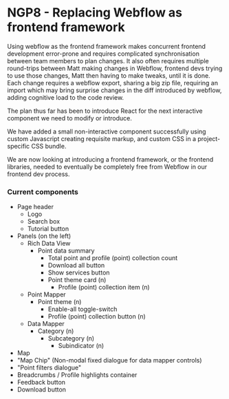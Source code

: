 # NGP8 - Replacing Webflow as frontend framework

Using webflow as the frontend framework makes concurrent frontend development error-prone and requires complicated synchronisation between team members to plan changes. It also often requires multiple round-trips between Matt making changes in Webflow, frontend devs trying to use those changes, Matt then having to make tweaks, until it is done. Each change requires a webflow export, sharing a big zip file, requiring an import which may bring surprise changes in the diff introduced by webflow, adding cognitive load to the code review.

The plan thus far has been to introduce React for the next interactive component we need to modify or introduce.

We have added a small non-interactive component successfully using custom Javascript creating requisite markup, and custom CSS in a project-specific CSS bundle.

We are now looking at introducing a frontend framework, or the frontend libraries, needed to eventually be completely free from Webflow in our frontend dev process.

### Current components

* Page header
  * Logo
  * Search box
  * Tutorial button
* Panels (on the left)
  * Rich Data View
    * Point data summary
      * Total point and profile (point) collection count
      * Download all button
      * Show services button
      * Point theme card (n)
        * Profile (point) collection item (n)
  * Point Mapper
    * Point theme (n)
      * Enable-all toggle-switch
      * Profile (point) collection button (n)
  * Data Mapper
    * Category (n)
      * Subcategory (n)
        * Subindicator (n)
* Map
* "Map Chip" (Non-modal fixed dialogue for data mapper controls)
* "Point filters dialogue"
* Breadcrumbs / Profile highlights container
* Feedback button
* Download button
